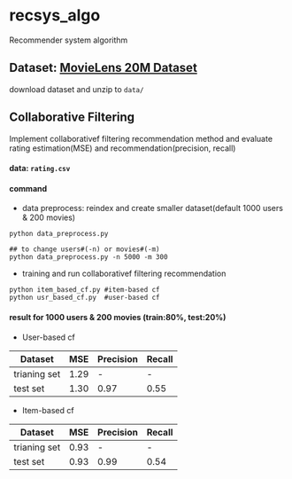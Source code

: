 # recsys_algo
Recommender system algorithm

## Dataset: [MovieLens 20M Dataset](https://www.kaggle.com/datasets/grouplens/movielens-20m-dataset/)
download dataset and unzip to `data/`

## Collaborative Filtering
Implement collaborativef filtering recommendation method and evaluate rating estimation(MSE) and recommendation(precision, recall)
#### data: `rating.csv`
#### command
* data preprocess: reindex and create smaller dataset(default 1000 users & 200 movies)
```shell
python data_preprocess.py

## to change users#(-n) or movies#(-m)
python data_preprocess.py -n 5000 -m 300
```
* training and run collaborativef filtering recommendation
```
python item_based_cf.py #item-based cf
python usr_based_cf.py  #user-based cf
```

#### result for 1000 users & 200 movies (train:80%, test:20%)
* User-based cf

| Dataset | MSE | Precision | Recall |
|  ----  | ----  | ----  | ----  |
| trianing set | 1.29 | - | - |
| test set  | 1.30 | 0.97 | 0.55 |

* Item-based cf

| Dataset | MSE | Precision | Recall |
|  ----  | ----  | ----  | ----  |
| trianing set | 0.93 | - | - |
| test set  | 0.93 | 0.99 | 0.54 |
